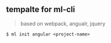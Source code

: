 ## tempalte for ml-cli
> based on webpack, angualr, jquery

```
$ ml init angular <project-name>
```
